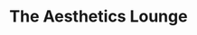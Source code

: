 ---
title: "The Aesthetics Lounge"
url: /glasgow/the-aesthetics-lounge-duke-street/
shop: beauty
---